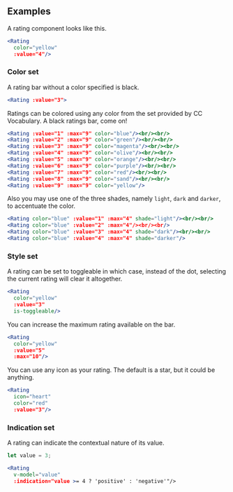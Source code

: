 ## Examples

A rating component looks like this.

```jsx
<Rating
  color="yellow"
  :value="4"/>
```

### Color set

A rating bar without a color specified is black.

```jsx
<Rating :value="3">
```

Ratings can be colored using any color from the set provided by CC Vocabulary.
A black ratings bar, come on!

```jsx
<Rating :value="1" :max="9" color="blue"/><br/><br/>
<Rating :value="2" :max="9" color="green"/><br/><br/>
<Rating :value="3" :max="9" color="magenta"/><br/><br/>
<Rating :value="4" :max="9" color="olive"/><br/><br/>
<Rating :value="5" :max="9" color="orange"/><br/><br/>
<Rating :value="6" :max="9" color="purple"/><br/><br/>
<Rating :value="7" :max="9" color="red"/><br/><br/>
<Rating :value="8" :max="9" color="sand"/><br/><br/>
<Rating :value="9" :max="9" color="yellow"/>
```

Also you may use one of the three shades, namely `light`, `dark` and `darker`, 
to accentuate the color.

```jsx
<Rating color="blue" :value="1" :max="4" shade="light"/><br/><br/>
<Rating color="blue" :value="2" :max="4"/><br/><br/>
<Rating color="blue" :value="3" :max="4" shade="dark"/><br/><br/>
<Rating color="blue" :value="4" :max="4" shade="darker"/>
```

### Style set

A rating can be set to toggleable in which case, instead of the dot, selecting
the current rating will clear it altogether.

```jsx
<Rating
  color="yellow"
  :value="3"
  is-toggleable/>
```

You can increase the maximum rating available on the bar.

```jsx
<Rating
  color="yellow"
  :value="5"
  :max="10"/>
```

You can use any icon as your rating. The default is a star, but it could be 
anything.

```jsx
<Rating
  icon="heart"
  color="red"
  :value="3"/>
```

### Indication set

A rating can indicate the contextual nature of its value.

```jsx
let value = 3;

<Rating
  v-model="value"
  :indication="value >= 4 ? 'positive' : 'negative'"/>
```
